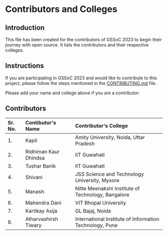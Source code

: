 # Contributors and Colleges

## Introduction

This file has been created for the contributors of GSSoC 2023 to begin their journey with open source. It lists the contributors and their respective colleges.

## Instructions

If you are participating in GSSoC 2023 and would like to contribute to this project, please follow the steps mentioned in the [CONTRIBUTING.md](CONTRIBUTING.md) file.

Please add your name and college above if you are a contributor:

## Contributors

| Sr. No. | Contibutor's Name     | Contributor's College                                   |
| :------ | :-------------------- | :------------------------------------------------------ |
| 1.      | Kapil                 | Amity University, Noida, Uttar Pradesh                  |
| 2.      | Ridhiman Kaur Dhindsa | IIT Guwahati                                            |
| 3.      | Tushar Banik          | IIT Guwahati                                            |
| 4.      | Shivani               | JSS Science and Technology University, Mysore           |
| 5.      | Manash                | Nitte Meenakshi Institute of Technology, Bangalore      |
| 6.      | Mahendra Dani         | VIT Bhopal University                                   |
| 7.      | Kartikay Asija        | GL Bajaj, Noida                                         |
| 8.      | Atharvashirsh Tiwary  | International Institute of Information Technology, Pune |
